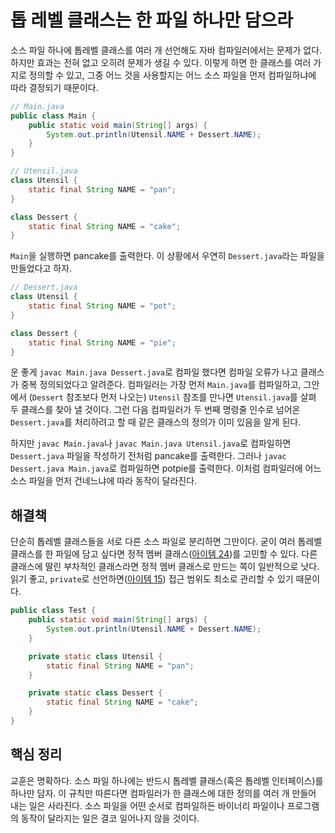 # 톱 레벨 클래스는 한 파일 하나만 담으라

소스 파일 하나에 톱레벨 클래스를 여러 개 선언해도 자바 컴파일러에서는 문제가 없다. 하지만 효과는 전혀 없고 오히려 문제가 생길 수 있다. 이렇게 하면 한 클래스를 여러 가지로 정의할 수 있고, 그중 어느 것을 사용할지는 어느 소스 파일을 먼저 컴파일하냐에 따라 결정되기 때문이다.

``` java
// Main.java
public class Main {
    public static void main(String[] args) {
        System.out.println(Utensil.NAME + Dessert.NAME);
    }
}

// Utensil.java
class Utensil {
    static final String NAME = "pan";
}

class Dessert {
    static final String NAME = "cake";
}
```

`Main`을 실행하면 pancake를 출력한다. 이 상황에서 우연히 `Dessert.java`라는 파일을 만들었다고 하자.

``` java
// Dessert.java
class Utensil {
    static final String NAME = "pot";
}

class Dessert {
    static final String NAME = "pie";
}
```

운 좋게 `javac Main.java Dessert.java`로 컴파일 했다면 컴파일 오류가 나고 클래스가 중복 정의되었다고 알려준다. 컴파일러는 가장 먼저 `Main.java`를 컴파일하고, 그안에서 (`Dessert` 참조보다 먼저 나오는) `Utensil` 참조를 만나면 `Utensil.java`를 살펴 두 클래스를 찾아 낼 것이다. 그런 다음 컴파일러가 두 번째 명령줄 인수로 넘어온 `Dessert.java`를 처리하려고 할 때 같은 클래스의 정의가 이미 있음을 알게 된다.

하지만 `javac Main.java`나 `javac Main.java Utensil.java`로 컴파일하면 `Dessert.java` 파일을 작성하기 전처럼 pancake를 출력한다. 그러나 `javac Dessert.java Main.java`로 컴파일하면 potpie를 출력한다. 이처럼 컴파일러에 어느 소스 파일을 먼저 건네느냐에 따라 동작이 달라진다.

## 해결책

단순히 톱레벨 클래스들을 서로 다른 소스 파일로 분리하면 그만이다. 굳이 여러 톱레벨 클래스를 한 파일에 담고 싶다면 정적 멤버 클래스([아이템 24](https://github.com/javabara/effective-java/blob/main/4/24.md))를 고민할 수 있다. 다른 클래스에 딸린 부차적인 클래스라면 정적 멤버 클래스로 만드는 쪽이 일반적으로 낫다. 읽기 좋고, `private`로 선언하면([아이템 15](https://github.com/javabara/effective-java/blob/main/4/15.md)) 접근 범위도 최소로 관리할 수 있기 때문이다.

``` java
public class Test {
    public static void main(String[] args) {
        System.out.println(Utensil.NAME + Dessert.NAME);
    }

    private static class Utensil {
        static final String NAME = "pan";
    }

    private static class Dessert {
        static final String NAME = "cake";
    }
}
```

## 핵심 정리
교훈은 명확하다. 소스 파일 하나에는 반드시 톱레벨 클래스(혹은 톱레벨 인터페이스)를 하나만 담자. 이 규칙만 따른다면 컴파일러가 한 클래스에 대한 정의를 여러 개 만들어 내는 일은 사라진다. 소스 파일을 어떤 순서로 컴파일하든 바이너리 파일이나 프로그램의 동작이 달라지는 일은 결코 일어나지 않을 것이다.